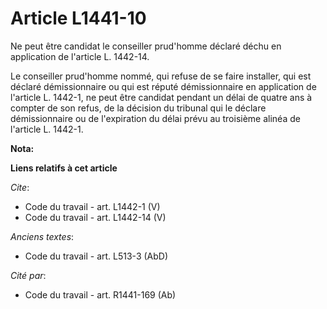 # Article L1441-10

Ne peut être candidat le conseiller prud'homme déclaré déchu en application de l'article L. 1442-14. 

Le conseiller prud'homme nommé, qui refuse de se faire installer, qui est déclaré démissionnaire ou qui est réputé
démissionnaire en application de l'article L. 1442-1, ne peut être candidat pendant un délai de quatre ans à compter de son
refus, de la décision du tribunal qui le déclare démissionnaire ou de l'expiration du délai prévu au troisième alinéa de
l'article L. 1442-1.

**Nota:**



**Liens relatifs à cet article**

_Cite_:

  - Code du travail - art. L1442-1 (V)
  - Code du travail - art. L1442-14 (V)

_Anciens textes_:

  - Code du travail - art. L513-3 (AbD)

_Cité par_:

  - Code du travail - art. R1441-169 (Ab)
